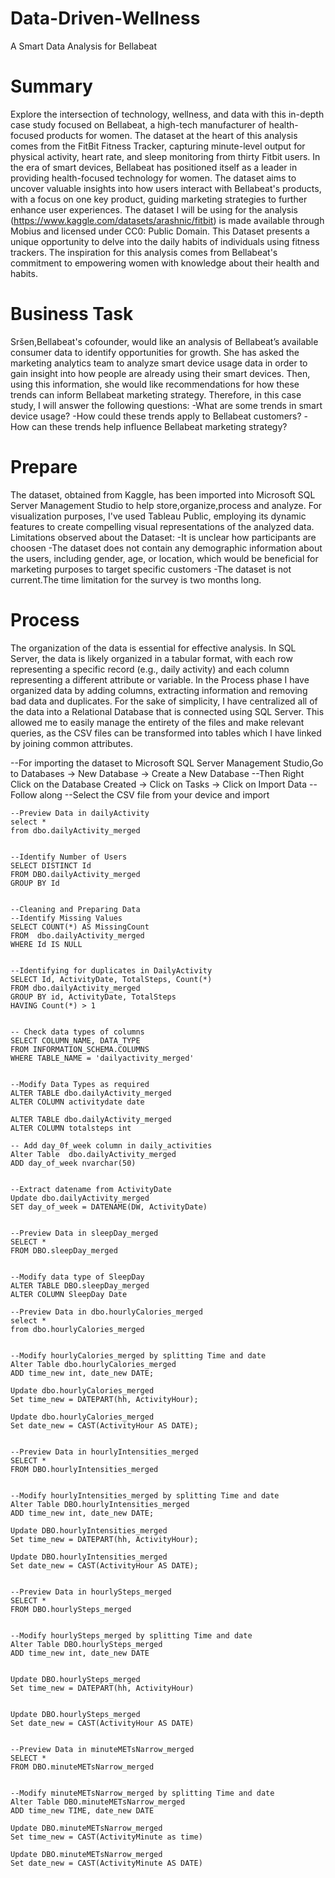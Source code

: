 # Data-Driven-Wellness
A Smart Data Analysis for Bellabeat

# Summary
Explore the intersection of technology, wellness, and data with this in-depth case study focused on Bellabeat, a high-tech manufacturer of health-focused products for women. The dataset at the heart of this analysis comes from the FitBit Fitness Tracker, capturing minute-level output for physical activity, heart rate, and sleep monitoring from thirty Fitbit users. In the era of smart devices, Bellabeat has positioned itself as a leader in providing health-focused technology for women. The dataset aims to uncover valuable insights into how users interact with Bellabeat's products, with a focus on one key product, guiding marketing strategies to further enhance user experiences. The dataset I will be using for the analysis (https://www.kaggle.com/datasets/arashnic/fitbit) is made available through Mobius and licensed under CC0: Public Domain. This Dataset presents a unique opportunity to delve into the daily habits of individuals using fitness trackers. The inspiration for this analysis comes from Bellabeat's commitment to empowering women with knowledge about their health and habits.

# Business Task
Sršen,Bellabeat's cofounder, would like an analysis of Bellabeat’s available consumer data to identify opportunities for growth. She has asked the marketing analytics team to analyze smart device usage data in order to gain insight into how people are already using their smart devices. Then, using this information, she would like recommendations for how these trends can inform Bellabeat marketing strategy. Therefore, in this case study, I will answer the following questions:
-What are some trends in smart device usage?
-How could these trends apply to Bellabeat customers?
-How can these trends help influence Bellabeat marketing strategy?

# Prepare
The dataset, obtained from Kaggle, has been imported into  Microsoft SQL Server Management Studio to help store,organize,process and analyze. 
For visualization purposes, I've used Tableau Public, employing its dynamic features to create compelling visual representations of the analyzed data. 
Limitations observed about the Dataset:
-It is unclear how participants are choosen
-The dataset does not contain any demographic information about the users, including gender, age, or location, which would be beneficial for marketing purposes to target specific customers
-The dataset is not current.The time limitation for the survey is two months long.

# Process
The organization of the data is essential for effective analysis. In SQL Server, the data is likely organized in a tabular format, with each row representing a specific record (e.g., daily activity) and each column representing a different attribute or variable. 
In the Process phase I have organized data by adding columns, extracting information and removing bad data and duplicates. For the sake of simplicity, I have centralized all of the data into a Relational Database that is connected using SQL Server. This allowed me to easily manage the entirety of the files and make relevant queries, as the CSV files can be transformed into tables which I have linked by joining common attributes.

--For importing the dataset to Microsoft SQL Server Management Studio,Go to Databases -> New Database -> Create a New Database 
--Then Right Click on the Database Created -> Click on Tasks -> Click on Import Data 
--Follow along 
--Select the CSV file from your device and import 

```
--Preview Data in dailyActivity
select *
from dbo.dailyActivity_merged

```
```

--Identify Number of Users
SELECT DISTINCT Id
FROM DBO.dailyActivity_merged
GROUP BY Id

```
```

--Cleaning and Preparing Data
--Identify Missing Values 
SELECT COUNT(*) AS MissingCount
FROM  dbo.dailyActivity_merged
WHERE Id IS NULL

```
```

--Identifying for duplicates in DailyActivity
SELECT Id, ActivityDate, TotalSteps, Count(*)
FROM dbo.dailyActivity_merged
GROUP BY id, ActivityDate, TotalSteps
HAVING Count(*) > 1

```
```

-- Check data types of columns
SELECT COLUMN_NAME, DATA_TYPE
FROM INFORMATION_SCHEMA.COLUMNS
WHERE TABLE_NAME = 'dailyactivity_merged'

```
```

--Modify Data Types as required
ALTER TABLE dbo.dailyActivity_merged
ALTER COLUMN activitydate date

ALTER TABLE dbo.dailyActivity_merged
ALTER COLUMN totalsteps int

```
```
-- Add day_0f_week column in daily_activities
Alter Table  dbo.dailyActivity_merged
ADD day_of_week nvarchar(50)

```
```

--Extract datename from ActivityDate
Update dbo.dailyActivity_merged
SET day_of_week = DATENAME(DW, ActivityDate)

```
```

--Preview Data in sleepDay_merged
SELECT *
FROM DBO.sleepDay_merged

```
```

--Modify data type of SleepDay
ALTER TABLE DBO.sleepDay_merged
ALTER COLUMN SleepDay Date

```
```
--Preview Data in dbo.hourlyCalories_merged
select *
from dbo.hourlyCalories_merged

```
```

--Modify hourlyCalories_merged by splitting Time and date
Alter Table dbo.hourlyCalories_merged
ADD time_new int, date_new DATE;

Update dbo.hourlyCalories_merged
Set time_new = DATEPART(hh, ActivityHour);

Update dbo.hourlyCalories_merged
Set date_new = CAST(ActivityHour AS DATE);

```
```

--Preview Data in hourlyIntensities_merged
SELECT *
FROM DBO.hourlyIntensities_merged

```
```

--Modify hourlyIntensities_merged by splitting Time and date
Alter Table DBO.hourlyIntensities_merged
ADD time_new int, date_new DATE;

Update DBO.hourlyIntensities_merged
Set time_new = DATEPART(hh, ActivityHour);

Update DBO.hourlyIntensities_merged
Set date_new = CAST(ActivityHour AS DATE);

```
```

--Preview Data in hourlySteps_merged
SELECT *
FROM DBO.hourlySteps_merged

```
```

--Modify hourlySteps_merged by splitting Time and date
Alter Table DBO.hourlySteps_merged
ADD time_new int, date_new DATE


Update DBO.hourlySteps_merged
Set time_new = DATEPART(hh, ActivityHour)


Update DBO.hourlySteps_merged
Set date_new = CAST(ActivityHour AS DATE)

```
```

--Preview Data in minuteMETsNarrow_merged
SELECT *
FROM DBO.minuteMETsNarrow_merged

```
```

--Modify minuteMETsNarrow_merged by splitting Time and date
Alter Table DBO.minuteMETsNarrow_merged
ADD time_new TIME, date_new DATE

Update DBO.minuteMETsNarrow_merged
Set time_new = CAST(ActivityMinute as time)

Update DBO.minuteMETsNarrow_merged
Set date_new = CAST(ActivityMinute AS DATE)

```
```




